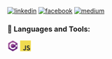 
[![linkedin](https://img.shields.io/badge/LinkedIn-0077B5?style=for-the-badge&logo=linkedin&logoColor=white)](https://www.linkedin.com/in/almeidasadriano/)
[![facebook](https://img.shields.io/badge/Facebook-1877F2?style=for-the-badge&logo=facebook&logoColor=white)](https://www.facebook.com/almeidas.adriano)
[![medium](https://img.shields.io/badge/medium-000000?style=for-the-badge&logo=medium&logoColor=white)](https://medium.com/@almeidasadriano)


### 🚀 Languages and Tools:</summary>

<p align="left">
  <img height="25" src="https://raw.githubusercontent.com/devicons/devicon/master/icons/csharp/csharp-original.svg" alt="C#" /></code>
  <img width="25" height="25" src="https://raw.githubusercontent.com/devicons/devicon/master/icons/javascript/javascript-original.svg" alt="javascript"  />
</p>

<!--
**almeidasadriano/almeidasadriano** is a ✨ _special_ ✨ repository because its `README.md` (this file) appears on your GitHub profile.

Here are some ideas to get you started:

- 🔭 I’m currently working on ...
- 🌱 I’m currently learning ...
- 👯 I’m looking to collaborate on ...
- 🤔 I’m looking for help with ...
- 💬 Ask me about ...
- 📫 How to reach me: ...
- 😄 Pronouns: ...
- ⚡ Fun fact: ...
-->
